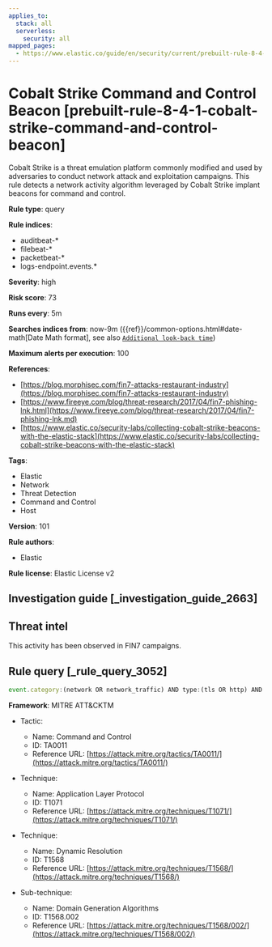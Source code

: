 ```yaml
---
applies_to:
  stack: all
  serverless:
    security: all
mapped_pages:
  - https://www.elastic.co/guide/en/security/current/prebuilt-rule-8-4-1-cobalt-strike-command-and-control-beacon.html
---
```


# Cobalt Strike Command and Control Beacon [prebuilt-rule-8-4-1-cobalt-strike-command-and-control-beacon]

Cobalt Strike is a threat emulation platform commonly modified and used by adversaries to conduct network attack and exploitation campaigns. This rule detects a network activity algorithm leveraged by Cobalt Strike implant beacons for command and control.

**Rule type**: query

**Rule indices**:

* auditbeat-*
* filebeat-*
* packetbeat-*
* logs-endpoint.events.*

**Severity**: high

**Risk score**: 73

**Runs every**: 5m

**Searches indices from**: now-9m ({{ref}}/common-options.html#date-math[Date Math format], see also [`Additional look-back time`](docs-content://solutions/security/detect-and-alert/create-detection-rule.md#rule-schedule))

**Maximum alerts per execution**: 100

**References**:

* [https://blog.morphisec.com/fin7-attacks-restaurant-industry](https://blog.morphisec.com/fin7-attacks-restaurant-industry)
* [https://www.fireeye.com/blog/threat-research/2017/04/fin7-phishing-lnk.html](https://www.fireeye.com/blog/threat-research/2017/04/fin7-phishing-lnk.md)
* [https://www.elastic.co/security-labs/collecting-cobalt-strike-beacons-with-the-elastic-stack](https://www.elastic.co/security-labs/collecting-cobalt-strike-beacons-with-the-elastic-stack)

**Tags**:

* Elastic
* Network
* Threat Detection
* Command and Control
* Host

**Version**: 101

**Rule authors**:

* Elastic

**Rule license**: Elastic License v2

## Investigation guide [_investigation_guide_2663]

## Threat intel

This activity has been observed in FIN7 campaigns.

## Rule query [_rule_query_3052]

```js
event.category:(network OR network_traffic) AND type:(tls OR http) AND network.transport:tcp AND destination.domain:/[a-z]{3}.stage.[0-9]{8}\..*/
```

**Framework**: MITRE ATT&CKTM

* Tactic:

    * Name: Command and Control
    * ID: TA0011
    * Reference URL: [https://attack.mitre.org/tactics/TA0011/](https://attack.mitre.org/tactics/TA0011/)

* Technique:

    * Name: Application Layer Protocol
    * ID: T1071
    * Reference URL: [https://attack.mitre.org/techniques/T1071/](https://attack.mitre.org/techniques/T1071/)

* Technique:

    * Name: Dynamic Resolution
    * ID: T1568
    * Reference URL: [https://attack.mitre.org/techniques/T1568/](https://attack.mitre.org/techniques/T1568/)

* Sub-technique:

    * Name: Domain Generation Algorithms
    * ID: T1568.002
    * Reference URL: [https://attack.mitre.org/techniques/T1568/002/](https://attack.mitre.org/techniques/T1568/002/)



